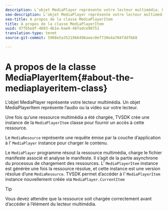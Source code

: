 ```yaml
---
description: L’objet MediaPlayer représente votre lecteur multimédia. Un objet MediaPlayerItem représente l’audio ou la vidéo sur votre lecteur.
seo-description: L’objet MediaPlayer représente votre lecteur multimédia. Un objet MediaPlayerItem représente l’audio ou la vidéo sur votre lecteur.
seo-title: A propos de la classe MediaPlayerItem
title: A propos de la classe MediaPlayerItem
uuid: d7f65edf-4693-4b1e-bae0-46fadce98751
translation-type: tm+mt
source-git-commit: 5908e5a3521966496aeec0ef730e4a704fddfb68

---
```



# A propos de la classe MediaPlayerItem{#about-the-mediaplayeritem-class}

L’objet MediaPlayer représente votre lecteur multimédia. Un objet MediaPlayerItem représente l’audio ou la vidéo sur votre lecteur.

Une fois qu’une ressource multimédia a été chargée, TVSDK crée une instance de la `MediaPlayerItem` classe pour fournir un accès à cette ressource.

Le `MediaResource` représente une requête émise par la couche d’application à l’ `MediaPlayer` instance pour charger le contenu.

Le `MediaPlayer` programme résout la ressource multimédia, charge le fichier manifeste associé et analyse le manifeste. Il s’agit de la partie asynchrone du processus de chargement des ressources. L’ `MediaPlayerItem` instance est générée une fois la ressource résolue, et cette instance est une version résolue d’une `MediaResource`. TVSDK permet d’accéder à l’ `MediaPlayerItem` instance nouvellement créée via `MediaPlayer.CurrentItem`

>[!TIP]
>
>Vous devez attendre que la ressource soit chargée correctement avant d’accéder à l’élément du lecteur multimédia.

